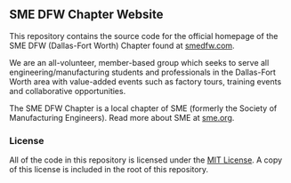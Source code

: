 ## SME DFW Chapter Website

This repository contains the source code for the official homepage of the SME
DFW (Dallas-Fort Worth) Chapter found at [smedfw.com](https://www.smedfw.com).

We are an all-volunteer, member-based group which seeks to serve all
engineering/manufacturing students and professionals in the Dallas-Fort Worth
area with value-added events such as factory tours, training events and
collaborative opportunities.

The SME DFW Chapter is a local chapter of SME (formerly the Society of
Manufacturing Engineers). Read more about SME at [sme.org](http://www.sme.org/).

### License

All of the code in this repository is licensed under the [MIT License](https://choosealicense.com/licenses/mit/).
A copy of this license is included in the root of this repository.

